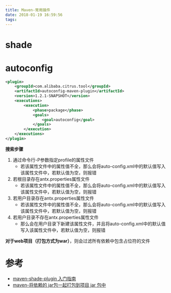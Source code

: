 ```yaml
---
title: Maven-常用插件
date: 2018-01-19 16:59:56
tags:
---
```


# shade



# autoconfig

```xml
<plugin>
    <groupId>com.alibaba.citrus.tool</groupId>
    <artifactId>autoconfig-maven-plugin</artifactId>
    <version>1.2.1-SNAPSHOT</version>
    <executions>
        <execution>
            <phase>package</phase>
            <goals>
                <goal>autoconfig</goal>
            </goals>
        </execution>
    </executions>
</plugin>
```

__搜索步骤__

1. 通过命令行-P参数指定profile的属性文件
    * 若该属性文件中的属性值不全，那么会将auto-config.xml中的默认值写入该属性文件中，若默认值为空，则报错
1. 若根目录存在antx.properties属性文件
    * 若该属性文件中的属性值不全，那么会将auto-config.xml中的默认值写入该属性文件中，若默认值为空，则报错
1. 若用户目录存在antx.properties属性文件
    * 若该属性文件中的属性值不全，那么会将auto-config.xml中的默认值写入该属性文件中，若默认值为空，则报错
1. 若用户目录不存在antx.properties属性文件
    * 那么会在用户目录下新建该属性文件，并且将auto-config.xml中的默认值写入该属性文件中，若默认值为空，则报错


__对于web项目（打包方式为war）__，则会过滤所有依赖中包含占位符的文件

# 参考

* [maven-shade-plugin 入门指南](https://www.jianshu.com/p/7a0e20b30401)
* [maven-将依赖的 jar包一起打包到项目 jar 包中](https://www.jianshu.com/p/0c60f6ef3a4c)